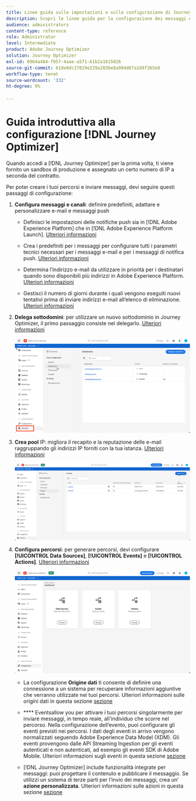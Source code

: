 ```yaml
---
title: Linee guida sulle impostazioni e sulla configurazione di Journey Optimizer
description: Scopri le linee guida per la configurazione dei messaggi e dei percorsi
audience: administrators
content-type: reference
role: Administrator
level: Intermediate
product: Adobe Journey Optimizer
solution: Journey Optimizer
exl-id: 0964a484-f957-4aae-a571-61b2a1615026
source-git-commit: 61de8dc27029e229a203be8a984d6fa2d4f365e0
workflow-type: tm+mt
source-wordcount: '332'
ht-degree: 9%

---
```



# Guida introduttiva alla configurazione [!DNL Journey Optimizer]

Quando accedi a [!DNL Journey Optimizer] per la prima volta, ti viene fornito un sandbox di produzione e assegnato un certo numero di IP a seconda del contratto.

Per poter creare i tuoi percorsi e inviare messaggi, devi seguire questi passaggi di configurazione:

1. **Configura messaggi e canali**: definire predefiniti, adattare e personalizzare e-mail e messaggi push

   * Definisci le impostazioni delle notifiche push sia in [!DNL Adobe Experience Platform] che in [!DNL Adobe Experience Platform Launch]. [Ulteriori informazioni](../push-configuration.md)

   * Crea i predefiniti per i messaggi per configurare tutti i parametri tecnici necessari per i messaggi e-mail e per i messaggi di notifica push. [Ulteriori informazioni](message-presets.md)

   * Determina l’indirizzo e-mail da utilizzare in priorità per i destinatari quando sono disponibili più indirizzi in Adobe Experience Platform. [Ulteriori informazioni](primary-email-addresses.md)

   * Gestisci il numero di giorni durante i quali vengono eseguiti nuovi tentativi prima di inviare indirizzi e-mail all’elenco di eliminazione. [Ulteriori informazioni](manage-suppression-list.md)

   <!--
    * Understand push notification flow. [Learn more](../push-gs.md)
    -->

1. **Delega sottodomini**: per utilizzare un nuovo sottodominio in Journey Optimizer, il primo passaggio consiste nel delegarlo. [Ulteriori informazioni](about-subdomain-delegation.md)

   ![](../assets/subdomain.png)

1. **Crea pool** IP: migliora il recapito e la reputazione delle e-mail raggruppando gli indirizzi IP forniti con la tua istanza. [Ulteriori informazioni](ip-pools.md)

   ![](../assets/ip-pool.png)

1. **Configura percorsi**: per generare percorsi, devi configurare  **[!UICONTROL Data Sources]**,  **[!UICONTROL Events]** e  **[!UICONTROL Actions]**. [Ulteriori informazioni](about-data-sources-events-actions.md)

   ![](../assets/admin-menu.png)

   * La configurazione **Origine dati** ti consente di definire una connessione a un sistema per recuperare informazioni aggiuntive che verranno utilizzate nei tuoi percorsi. Ulteriori informazioni sulle origini dati in questa sezione [sezione](../datasource/about-data-sources.md)

   * **** Eventsallow you per attivare i tuoi percorsi singolarmente per inviare messaggi, in tempo reale, all&#39;individuo che scorre nel percorso. Nella configurazione dell’evento, puoi configurare gli eventi previsti nei percorsi. I dati degli eventi in arrivo vengono normalizzati seguendo Adobe Experience Data Model (XDM). Gli eventi provengono dalle API Streaming Ingestion per gli eventi autenticati e non autenticati, ad esempio gli eventi SDK di Adobe Mobile. Ulteriori informazioni sugli eventi in questa sezione [sezione](../event/about-events.md)

   * [!DNL Journey Optimizer] include funzionalità integrate per messaggi: puoi progettare il contenuto e pubblicare il messaggio. Se utilizzi un sistema di terze parti per l’invio dei messaggi, crea un’ **azione personalizzata**. Ulteriori informazioni sulle azioni in questa sezione [sezione](../action/action.md)